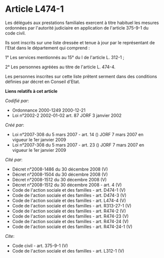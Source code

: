 # Article L474-1

Les délégués aux prestations familiales exercent à titre habituel les mesures ordonnées par l'autorité judiciaire en
application de l'article 375-9-1 du code civil. 

Ils sont inscrits sur une liste dressée et tenue à jour par le représentant de l'Etat dans le département qui comprend : 

1° Les services mentionnés au 15° du I de l'article L. 312-1 ; 

2° Les personnes agréées au titre de l'article L. 474-4. 

Les personnes inscrites sur cette liste prêtent serment dans des conditions définies par décret en Conseil d'Etat.

**Liens relatifs à cet article**

_Codifié par_:

  - Ordonnance 2000-1249 2000-12-21
  - Loi n°2002-2 2002-01-02 art. 87 JORF 3 janvier 2002

_Créé par_:

  - Loi n°2007-308 du 5 mars 2007 - art. 14 () JORF 7 mars 2007 en vigueur le 1er janvier 2009
  - Loi n°2007-308 du 5 mars 2007 - art. 23 () JORF 7 mars 2007 en vigueur le 1er janvier 2009

_Cité par_:

  - Décret n°2008-1486 du 30 décembre 2008 (V)
  - Décret n°2008-1504 du 30 décembre 2008 (V)
  - Décret n°2008-1512 du 30 décembre 2008 (V)
  - Décret n°2008-1512 du 30 décembre 2008 - art. 4 (V)
  - Code de l'action sociale et des familles - art. D474-1 (V)
  - Code de l'action sociale et des familles - art. D474-3 (V)
  - Code de l'action sociale et des familles - art. L474-4 (V)
  - Code de l'action sociale et des familles - art. R313-27-1 (V)
  - Code de l'action sociale et des familles - art. R474-2 (V)
  - Code de l'action sociale et des familles - art. R474-23 (V)
  - Code de l'action sociale et des familles - art. R474-24 (V)
  - Code de l'action sociale et des familles - art. R474-24-1 (V)

_Cite_:

  - Code civil - art. 375-9-1 (V)
  - Code de l'action sociale et des familles - art. L312-1 (V)
